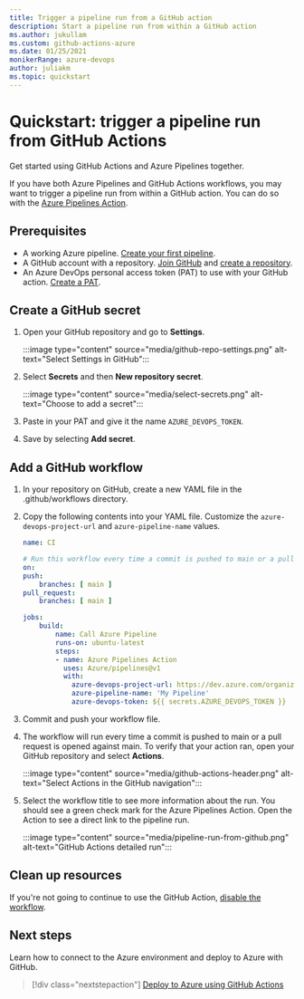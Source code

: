 ```yaml
---
title: Trigger a pipeline run from a GitHub action
description: Start a pipeline run from within a GitHub action
ms.author: jukullam
ms.custom: github-actions-azure
ms.date: 01/25/2021
monikerRange: azure-devops
author: juliakm
ms.topic: quickstart
---
```


# Quickstart: trigger a pipeline run from GitHub Actions

Get started using GitHub Actions and Azure Pipelines together. 

If you have both Azure Pipelines and GitHub Actions workflows, you may want to trigger a pipeline run from within a GitHub action. You can do so with the [Azure Pipelines Action](https://github.com/marketplace/actions/azure-pipelines-action).  

## Prerequisites

- A working Azure pipeline. [Create your first pipeline](../create-first-pipeline.md). 
- A GitHub account with a repository. [Join GitHub](https://github.com/join) and [create a repository](https://docs.github.com/en/github/getting-started-with-github/create-a-repo). 
- An Azure DevOps personal access token (PAT) to use with your GitHub action. [Create a PAT](../../organizations/accounts/use-personal-access-tokens-to-authenticate.md).

## Create a GitHub secret

1. Open your GitHub repository and go to **Settings**.

    :::image type="content" source="media/github-repo-settings.png" alt-text="Select Settings in GitHub":::


1. Select **Secrets** and then **New repository secret**.

    :::image type="content" source="media/select-secrets.png" alt-text="Choose to add a secret":::

1. Paste in your PAT and give it the name `AZURE_DEVOPS_TOKEN`. 

1. Save by selecting **Add secret**.


## Add a GitHub workflow

1. In your repository on GitHub, create a new YAML file in the .github/workflows directory.

1. Copy the following contents into your YAML file. Customize the `azure-devops-project-url` and  `azure-pipeline-name` values. 

    ```yaml
    name: CI

    # Run this workflow every time a commit is pushed to main or a pull request is opened against main
    on:
    push:
        branches: [ main ]
    pull_request:
        branches: [ main ]

    jobs:
        build:
            name: Call Azure Pipeline
            runs-on: ubuntu-latest
            steps:
            - name: Azure Pipelines Action
              uses: Azure/pipelines@v1
              with:
                azure-devops-project-url: https://dev.azure.com/organization/project-name
                azure-pipeline-name: 'My Pipeline'
                azure-devops-token: ${{ secrets.AZURE_DEVOPS_TOKEN }}
    ```

1. Commit and push your workflow file.

1. The workflow will run every time a commit is pushed to main or a pull request is opened against main. To verify that your action ran, open your GitHub repository and select **Actions**.

    :::image type="content" source="media/github-actions-header.png" alt-text="Select Actions in the GitHub navigation"::: 

1. Select the workflow title to see more information about the run. You should see a green check mark for the Azure Pipelines Action. Open the Action to see a direct link to the pipeline run. 

    :::image type="content" source="media/pipeline-run-from-github.png" alt-text="GitHub Actions detailed run":::

## Clean up resources

If you're not going to continue to use the GitHub Action, [disable the workflow](https://docs.github.com/actions/managing-workflow-runs/disabling-and-enabling-a-workflow).


## Next steps

Learn how to connect to the Azure environment and deploy to Azure with GitHub. 
> [!div class="nextstepaction"]
> [Deploy to Azure using GitHub Actions](/azure/developer/github/github-actions)
